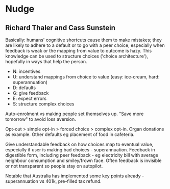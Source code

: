 # Nudge
## Richard Thaler and Cass Sunstein

Basically: humans' cognitive shortcuts cause them to make mistakes; they are likely to adhere to a default or to go with a peer choice, especially when feedback is weak or the mapping from value to outcome is hazy. This knowledge can be used to structure choices ('choice architecture'), hopefully in ways that help the person.

* N: incentives
* U: understand mappings from choice to value (easy: ice-cream, hard: superannuation)
* D: defaults
* G: give feedback
* E: expect errors
* S: structure complex choices

Auto-enrolment vs making people set themselves up. "Save more tomorrow" to avoid loss aversion.

Opt-out > simple opt-in > forced choice > complex opt-in. Organ donations as example.
Other defaults eg placement of food in cafeteria.

Give understandable feedback on how choices map to eventual value, especially if user is making bad choices - superannuation. Feedback in digestible form, including peer feedback - eg electricity bill with average neighbour consumption and smiley/frown face. Often feedback is invisible or not transparent so people stay on autopilot.

Notable that Australia has implemented some key points already - superannuation vs 401k, pre-filled tax refund.